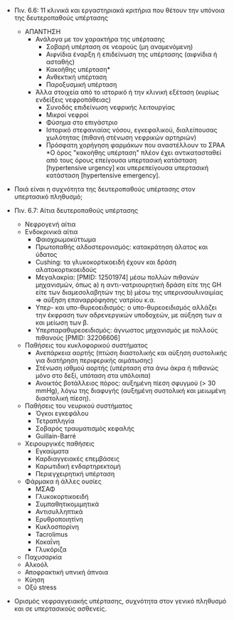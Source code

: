 * Πιν. 6.6: 11 κλινικά και εργαστηριακά κριτήρια που θέτουν την υπόνοια της δευτεροπαθούς υπέρτασης 
	* ΑΠΑΝΤΗΣΗ
		* Ανάλογα με τον χαρακτήρα της υπέρτασης 
			* Σοβαρή υπέρταση σε νεαρούς (μη αναμενόμενη)
			* Αιφνίδια έναρξη ή επιδείνωση της υπέρτασης (αιφνίδια ή ασταθής)
			* Κακοήθης υπέρταση* 
			* Ανθεκτική υπέρταση 
			* Παροξυσμική υπέρταση 
		* Άλλα στοιχεία από το ιστορικό ή την κλινική εξέταση (κυρίως ενδείξεις νεφροπάθειας) 
			* Συνοδός επιδείνωση νεφρικής λειτουργίας 
			* Μικροί νεφροί 
			* Φύσημα στο επιγάστριο 
			* Ιστορικό στεφανιαίας νόσου, εγκεφαλικού, διαλείπουσας χωλότητας (πιθανή στένωση νεφρικών αρτηριών)
			* Πρόσφατη χορήγηση φαρμάκων που αναστέλλουν το ΣΡΑΑ 
*Ο όρος "κακοήθης υπέρταση" πλέον έχει αντικατασταθεί από τους όρους επείγουσα υπερτασική κατάσταση [hypertensive urgency] και υπερεπείγουσα υπερτασική κατάσταση [hypertensive emergency]. 

* Ποιά είναι η συχνότητα της δευτεροπαθούς υπέρτασης στον υπερτασικό πληθυσμό; 

* Πιν. 6.7: Αίτια δευτεροπαθούς υπέρτασης
	* Νεφρογενή αίτια 
	* Ενδοκρινικά αίτια 
		* Φαιοχρωμοκύττωμα 
		* Πρωτοπαθής αλδοστερονισμός: κατακράτηση άλατος και ύδατος
		* Cushing: τα γλυκοκορτικοειδή έχουν και δράση αλατοκορτικοειδούς 
		* Μεγαλακρία:  [PMID: 12501974] μέσω πολλών πιθανών μηχανισμών, όπως a) η αντι-νατριουρητική δράση είτε της GH είτε των διαμεσολαβητών της b) μέσω της υπερινσουλιναιμίας => αύξηση επαναρρόφησης νατρίου κ.α. 
		* Υπερ- και υπο-θυρεοειδισμός: ο υπο-θυρεοειδισμός αλλάζει την έκφραση των αδρενεργικών υποδοχεών, με αύξηση των α και μείωση των β. 
		* Υπερπαραθυρεοειδισμός: άγνωστος μηχανισμός με πολλούς πιθανούς [PMID: 32206606]
	* Παθήσεις του κυκλοφορικού συστήματος 
		* Ανεπάρκεια αορτής (πτώση διαστολικής και αύξηση συστολικής για διατήρηση περιφερικής αιμάτωσης)
		* Στένωση ισθμού αορτής (υπέρταση στα άνω άκρα ή πιθανώς μόνο στο δεξί, υπόταση στα υπόλοιπα)
		* Ανοικτός βοτάλλειος πόρος: αυξημένη πίεση σφυγμού (> 30 mmHg), λόγω της διαφυγής (αυξημένη συστολική και μειωμένη διαστολική πίεση). 
	* Παθήσεις του νευρικού συστήματος 
		* Όγκοι εγκεφάλου 
		* Τετραπληγία 
		* Σοβαρός τραυματισμός κεφαλής 
		* Guillain-Barré 
	* Χειρουργικές παθήσεις 
		* Εγκαύματα 
		* Καρδιαγγειακές επεμβάσεις 
		* Καρωτιδική ενδαρτηρεκτομή 
		* Περιεγχειρητική υπέρταση 
	* Φάρμακα ή άλλες ουσίες 
		* ΜΣΑΦ
		* Γλυκοκορτικοειδή 
		* Συμπαθητικομιμητικά 
		* Αντισυλληπτικά 
		* Ερυθροποιητίνη 
		* Κυκλοσπορίνη 
		* Tacrolimus 
		* Κοκαΐνη
		* Γλυκόριζα 
	* Παχυσαρκία 
	* Αλκοόλ
	* Αποφρακτική υπνική άπνοια 
	* Κύηση 
	* Οξύ stress 

* Ορισμός νεφραγγειακής υπέρτασης, συχνότητα στον γενικό πληθυσμό και σε υπερτασικούς ασθενείς. 
